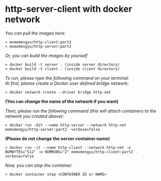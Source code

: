# http-server-client with docker network

*You can pull the images here:*
```
> momomengyu/http-client:part2
> momomengyu/http-server:part2
```
*Or, you can build the images by yourself*
```
> docker build -t server . (inside server directory)
> docker build -t client . (inside client directory)
```

*To run, please type the following command on your terminal:*\
*At first, please create a Docker user defined bridge network:*
```
> docker network create --driver bridge http-net
```
**(You can change the name of the network if you want)**

*Then, please run the following command (this will attach containers to the network you created above):*
```
> docker run -dit --name http-server --network http-net momomengyu/http-server:part2 -verbose=false
```
**(Please do not change the server container name)**
```
> docker run -it --name http-client --network http-net -e NUMBYTES="512" -e NUMRUNS="2" momomengyu/http-client:part2 -verbose=false
```

*Now, you can stop the container:*
```
> docker container stop <CONTAINER ID or NAME>
```
